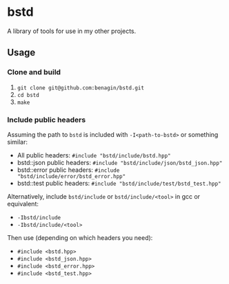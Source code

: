 # bstd

A library of tools for use in my other projects.

## Usage

### Clone and build

1. ```git clone git@github.com:benagin/bstd.git```
2. ```cd bstd```
3. ```make```

### Include public headers

Assuming the path to `bstd` is included with ```-I<path-to-bstd>``` or something similar:

* All public headers: ```#include "bstd/include/bstd.hpp"```
* bstd::json public headers: ```#include "bstd/include/json/bstd_json.hpp"```
* bstd::error public headers: ```#include "bstd/include/error/bstd_error.hpp"```
* bstd::test public headers: ```#include "bstd/include/test/bstd_test.hpp"```

Alternatively, include ```bstd/include``` or ```bstd/include/<tool>``` in gcc or equivalent:
* ```-Ibstd/include```
* ```-Ibstd/include/<tool>```

Then use (depending on which headers you need):
* ```#include <bstd.hpp>```
* ```#include <bstd_json.hpp>```
* ```#include <bstd_error.hpp>```
* ```#include <bstd_test.hpp>```
